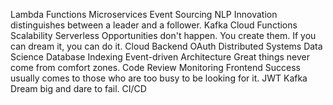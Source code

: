 Lambda Functions Microservices Event Sourcing NLP Innovation distinguishes between a leader and a follower. Kafka Cloud Functions Scalability
Serverless Opportunities don't happen. You create them. If you can dream it, you can do it. Cloud Backend OAuth Distributed Systems
Data Science Database Indexing Event-driven Architecture Great things never come from comfort zones. Code Review Monitoring Frontend Success usually comes to those who are too busy to be looking for it. JWT Kafka Dream big and dare to fail. CI/CD
